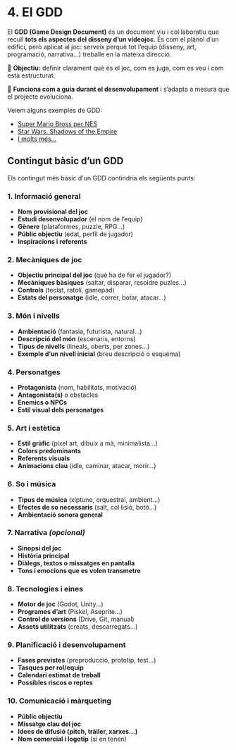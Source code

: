 
# 4. El GDD

El **GDD (Game Design Document)** és un document viu i col·laboratiu que recull **tots els aspectes del disseny d’un videojoc**. És com el plànol d’un edifici, però aplicat al joc: serveix perquè tot l’equip (disseny, art, programació, narrativa...) treballe en la mateixa direcció.

🎯 **Objectiu:** definir clarament què és el joc, com es juga, com es veu i com està estructurat.  

📌 **Funciona com a guia durant el desenvolupament** i s’adapta a mesura que el projecte evoluciona.

Veiem alguns exemples de GDD:

* [Super Mario Bross per NES](rsc/Super-Mario-GDD.pdf)
* [Star Wars. Shadows of the Empire](rsc/Shadows-of-the-Empire-GDD.pdf)
* [I molts més...](https://gamescrye.com/resources/game-design-documents/)

## Contingut bàsic d’un GDD

Els contingut més bàsic d'un GDD contindría els següents punts:

### 1. Informació general

- **Nom provisional del joc**
- **Estudi desenvolupador** (el nom de l’equip)
- **Gènere** (plataformes, puzzle, RPG...)
- **Públic objectiu** (edat, perfil de jugador)
- **Inspiracions i referents**

### 2. Mecàniques de joc

- **Objectiu principal del joc** (què ha de fer el jugador?)
- **Mecàniques bàsiques** (saltar, disparar, resoldre puzles…)
- **Controls** (teclat, ratolí, gamepad)
- **Estats del personatge** (idle, correr, botar, atacar...)

### 3. Món i nivells

- **Ambientació** (fantasia, futurista, natural...)
- **Descripció del món** (escenaris, entorns)
- **Tipus de nivells** (lineals, oberts, per zones…)
- **Exemple d’un nivell inicial** (breu descripció o esquema)

### 4. Personatges

- **Protagonista** (nom, habilitats, motivació)
- **Antagonista(s)** o obstacles
- **Enemics o NPCs**
- **Estil visual dels personatges**

### 5. Art i estètica

- **Estil gràfic** (pixel art, dibuix a mà, minimalista...)
- **Colors predominants**
- **Referents visuals**
- **Animacions clau** (idle, caminar, atacar, morir...)

### 6. So i música

- **Tipus de música** (xiptune, orquestral, ambient...)
- **Efectes de so necessaris** (salt, col·lisió, botó...)
- **Ambientació sonora general**

### 7. Narrativa *(opcional)*

- **Sinopsi del joc**
- **Història principal**
- **Diàlegs, textos o missatges en pantalla**
- **Tons i emocions que es volen transmetre**

### 8. Tecnologies i eines

- **Motor de joc** (Godot, Unity…)
- **Programes d’art** (Piskel, Aseprite…)
- **Control de versions** (Drive, Git, manual)
- **Assets utilitzats** (creats, descarregats…)

### 9. Planificació i desenvolupament

- **Fases previstes** (preproducció, prototip, test...)
- **Tasques per rol/equip**
- **Calendari estimat de treball**
- **Possibles riscos o reptes**

### 10. Comunicació i màrqueting

- **Públic objectiu**
- **Missatge clau del joc**
- **Idees de difusió (pitch, tràiler, xarxes...)**
- **Nom comercial i logotip** (si en tenen)

